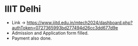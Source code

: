 # IIIT Delhi

* Link -> https://www.iiitd.edu.in/mtech2024/dashboard.php?authToken=0727365993bd277494d26cc3dd677d9e
* Admission and Application form filled.
* Payment also done.
